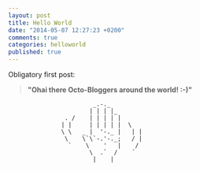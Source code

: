 ```yaml
---
layout: post
title: Hello World
date: "2014-05-07 12:27:23 +0200"
comments: true
categories: helloworld
published: true
---
```


Obligatory first post: 

> **"Ohai there Octo-Bloggers around the world! :-)"**

```plain Wave your hands http://www.ascii-art.de/ascii/ghi/hand.txt ASCII hand borrowed from here
                        _.-._
                       | | | |_
                . /    | | | | |
               | |     | | | | |  \
               \ \   _ |  '-._ |   | |
                \    \`\`-.'-._;   / |
                 `    \    '   |    /
                       \  .`  /    ´
                        |    | 
```